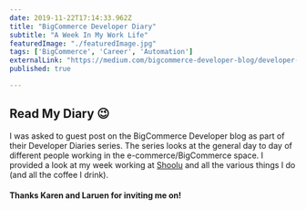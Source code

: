 ```yaml
---
date: 2019-11-22T17:14:33.962Z
title: "BigCommerce Developer Diary" 
subtitle: "A Week In My Work Life"
featuredImage: "./featuredImage.jpg"
tags: ['BigCommerce', 'Career', 'Automation']
externalLink: "https://medium.com/bigcommerce-developer-blog/developer-diary-jack-harner-shoolu-com-ad163caeda35"
published: true

---
```

## Read My Diary 😉
I was asked to guest post on the BigCommerce Developer blog as part of their Developer Diaries series. The series looks at the general day to day of different people working in the e-commerce/BigCommerce space. I provided a look at my week working at [Shoolu](/portfolio/shoolu) and all the various things I do (and all the coffee I drink).

#### Thanks Karen and Laruen for inviting me on!